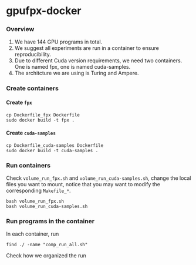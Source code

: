 # gpufpx-docker
### Overview
1. We have 144 GPU programs in total. 
2. We suggest all experiments are run in a container to ensure reproducibility.
3. Due to different Cuda version requirements, we need two containers. One is named fpx, one is named cuda-samples.
4. The architcture we are using is Turing and Ampere. 

### Create containers
#### Create `fpx`
```
cp Dockerfile_fpx Dockerfile
sudo docker build -t fpx .
```

#### Create `cuda-samples`
```
cp Dockerfile_cuda-samples Dockerfile
sudo docker build -t cuda-samples .
```

### Run containers
Check `volume_run_fpx.sh` and `volume_run_cuda-samples.sh`, change the local files you want to mount, notice that you may want to modify the corresponding `Makefile_*`. 
```
bash volume_run_fpx.sh
bash volume_run_cuda-samples.sh
```

### Run programs in the container
In each container, run 
```
find ./ -name "comp_run_all.sh"
```
Check how we organized the run
